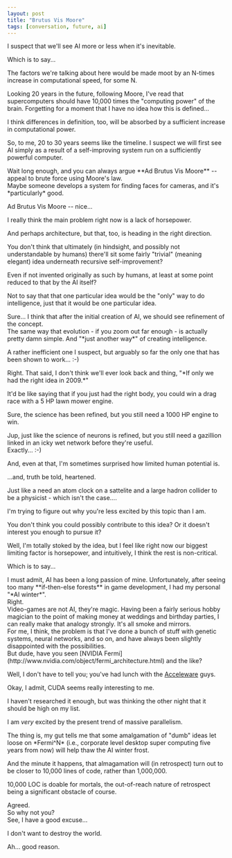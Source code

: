 ```yaml
---
layout: post
title: "Brutus Vis Moore"
tags: [conversation, future, ai]
---
```


<div markdown="1" class="quote">
I suspect that we'll see AI more or less when it's inevitable.

Which is to say...

The factors we're talking about here would be made moot by an N-times increase in
computational speed, for some N.

Looking 20 years in the future, following Moore, I've read that supercomputers should
have 10,000 times the "computing power" of the brain. Forgetting for a moment that
I have no idea how this is defined...

I think differences in definition, too, will be absorbed by a sufficient increase
in computational power.

So, to me, 20 to 30 years seems like the timeline. I suspect we will first see AI
simply as a result of a self-improving system run on a sufficiently powerful computer.

</div>
Wait long enough, and you can always argue **Ad Brutus Vis Moore** -- appeal to brute force using Moore's law.

<div markdown="1" class="quote">
Maybe someone develops a system for finding faces for cameras, and it's *particularly*
good.

Ad Brutus Vis Moore -- nice...

I really think the main problem right now is a lack of horsepower.

And perhaps architecture, but that, too, is heading in the right direction.

</div>
You don't think that ultimately (in hindsight, and possibly not understandable by
humans) there'll sit some fairly "trivial" (meaning elegant) idea underneath recursive
self-improvement?

Even if not invented originally as such by humans, at least at some point reduced
to that by the AI itself?

Not to say that that one particular idea would be the "only" way to do intelligence,
just that it would be one particular idea.

<div markdown="1" class="quote">
Sure... I think that after the initial creation of AI, we should see refinement
of the concept.

</div>
The same way that evolution - if you zoom out far enough - is actually pretty damn
simple. And "*just another way*" of creating intelligence.

A rather inefficient one I suspect, but arguably so far the only one that has been
shown to work... \:-)

<div markdown="1" class="quote">
Right. That said, I don't think we'll ever look back and thing, "*If only we had
the right idea in 2009.*"

It'd be like saying that if you just had the right body, you could win a drag race
with a 5 HP lawn mower engine.

Sure, the science has been refined, but you still need a 1000 HP engine to win.

</div>
Jup, just like the science of neurons is refined, but you still need a gazillion
linked in an icky wet network before they're useful.

<div markdown="1" class="quote">
Exactly...   :-)

And, even at that, I'm sometimes surprised how limited human potential is. 

...and, truth be told, heartened.

</div>
Just like a need an atom clock on a sattelite and a large hadron collider to be
a physicist - which isn't the case....

I'm trying to figure out why you're less excited by this topic than I am.

You don't think you could possibly contribute to this idea? Or it doesn't interest
you enough to pursue it?

<div markdown="1" class="quote">
Well, I'm totally stoked by the idea, but I feel like right now our biggest limiting
factor is horsepower, and intuitively, I think the rest is non-critical.

Which is to say...

</div>
I must admit, AI has been a long passion of mine. Unfortunately, after seeing
too many **if-then-else forests** in game development, I had my personal "*AI winter*".

<div markdown="1" class="quote">
Right.

</div>
Video-games are not AI, they're magic. Having been a fairly serious hobby magician
to the point of making money at weddings and birthday parties, I can really make
that analogy strongly. It's all smoke and mirrors.

<div markdown="1" class="quote">
For me, I think, the problem is that I've done a bunch of stuff with genetic systems,
neural networks, and so on, and have always been slightly disappointed with the
possibilities.

</div>
But dude, have you seen [NVIDIA Fermi](http://www.nvidia.com/object/fermi_architecture.html) and the like?

Well, I don't have to tell you; you've had lunch with the [Acceleware](http://www.acceleware.com/) guys.

<div markdown="1" class="quote">
Okay, I admit, CUDA seems really interesting to me.

I haven't researched it enough, but was thinking the other night that it should
be high on my list.

I am *very* excited by the present trend of massive parallelism.

</div>
The thing is, my gut tells me that some amalgamation of "dumb" ideas let loose on
*Fermi^N* (i.e., corporate level desktop super computing five years from now) will help thaw the AI winter frost.

And the minute it happens, that almagamation will (in retrospect) turn out to be closer to 10,000 lines of code, rather than 1,000,000.

10,000 LOC is doable for mortals, the out-of-reach nature of retrospect being a significant obstacle of course.

<div markdown="1" class="quote">
Agreed.

</div>
So why not you?

<div markdown="1" class="quote">
See, I have a good excuse...

I don't want to destroy the world.

</div>
Ah... good reason.


